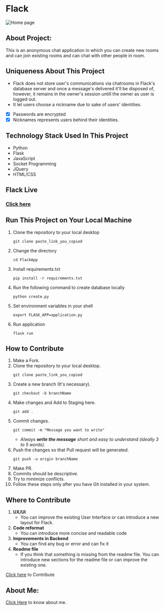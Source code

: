 # Flack


![Home page](static/home_page.png)


## About Project:
This is an anonymous chat application in which you can create new rooms and can join existing rooms and can chat with other people in room.
## Uniqueness About This Project
* Flack does not store user's communications via chatrooms in Flack's database server and once a message's delivered it'll be disposed of, however, it remains in the owner's session untill the owner as user is logged out.
* It let users choose a nickname due to sake of users' identities.
- [x] Passwords are encrypted
- [x] Nicknames represents users behind their identities.

## Technology Stack Used In This Project
* Python
* Flask
* JavaScript
* Socket Programming
* JQuery
* HTML/CSS

## Flack Live
### [Click here]( https://flack-web-app.herokuapp.com/) 

## Run This Project on Your Local Machine

1. Clone the repository to your local desktop
    ```
    git clone paste_link_you_copied
    ```
2. Change the directory 
    ```
    cd FlackApp
    ```
3. Install requirements.txt
    ```
    pip install -r requirements.txt 
    ```
4. Run the following command to create database locally
    ```
    python create.py
    ```
5. Set environment variables in your shell
    ```
    export FLASK_APP=application.py
    ```    
6. Run application
    ```
    flask run
    ```
 
## How to Contribute

1. Make a Fork.
2. Clone the repository to your local desktop.
    ```
    git clone paste_link_you_copied
    ```
3. Create a new branch (It's necessary).
    ```
    git checkout -b branchName
    ```
4. Make changes and Add to Staging here.
    ```
    git add .
    ```
5. Commit changes.
    ```
    git commit -m "Message you want to write"
    ```
    * _Always __write the message__ short and easy to understand (ideally 3 to 5 words)._
6. Push the changes so that Pull request will be generated.
    ```
    git push -u origin branchName
    ```
7. Make PR.
8. Commits should be descriptive.
9. Try to minimize conflicts.
10. Follow these steps only after you have Git installed in your system.

## Where to Contribute
1. __UX/UI__
    * You can improve the existing User Interface or can introduce a new layout for Flack.
2. __Code reformat__
    * You can introduce more concise and readable code 
3. __Improvements in Backend__
    * You can find any bug or error and can fix it
4. __Readme file__
    * If you think that something is missing from the readme file. You can introduce new sections for the readme file or can improve the existing one. 


[Click here](https://github.com/HemendraKhatik/FlackApp) to Contribute 

## About Me:

[Click Here](https://hemendrakhatik.github.io/Portfolio/) to know about me.



